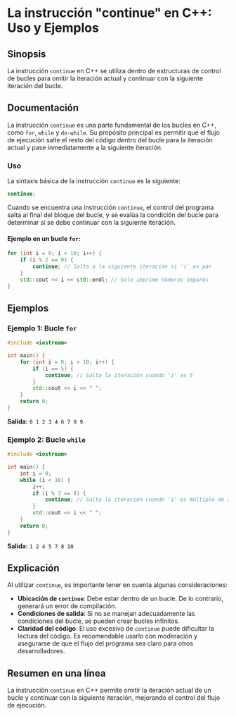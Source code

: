 <!--
Meta Description: # La instrucción "continue" en C++: Uso y Ejemplos ## Sinopsis La instrucción `continue` en C++ se utiliza dentro de estructuras de control de bucles ...
Meta Keywords: continue, del, iteración, bucle, instrucción
-->

# La instrucción "continue" en C++: Uso y Ejemplos

## Sinopsis
La instrucción `continue` en C++ se utiliza dentro de estructuras de control de bucles para omitir la iteración actual y continuar con la siguiente iteración del bucle.

## Documentación
La instrucción `continue` es una parte fundamental de los bucles en C++, como `for`, `while` y `do-while`. Su propósito principal es permitir que el flujo de ejecución salte el resto del código dentro del bucle para la iteración actual y pase inmediatamente a la siguiente iteración.

### Uso
La sintaxis básica de la instrucción `continue` es la siguiente:

```cpp
continue;
```

Cuando se encuentra una instrucción `continue`, el control del programa salta al final del bloque del bucle, y se evalúa la condición del bucle para determinar si se debe continuar con la siguiente iteración.

#### Ejemplo en un bucle `for`:
```cpp
for (int i = 0; i < 10; i++) {
    if (i % 2 == 0) {
        continue; // Salta a la siguiente iteración si 'i' es par
    }
    std::cout << i << std::endl; // Solo imprime números impares
}
```

## Ejemplos
### Ejemplo 1: Bucle `for`
```cpp
#include <iostream>

int main() {
    for (int i = 0; i < 10; i++) {
        if (i == 5) {
            continue; // Salta la iteración cuando 'i' es 5
        }
        std::cout << i << " ";
    }
    return 0;
}
```
**Salida:** `0 1 2 3 4 6 7 8 9`

### Ejemplo 2: Bucle `while`
```cpp
#include <iostream>

int main() {
    int i = 0;
    while (i < 10) {
        i++;
        if (i % 3 == 0) {
            continue; // Salta la iteración cuando 'i' es múltiplo de 3
        }
        std::cout << i << " ";
    }
    return 0;
}
```
**Salida:** `1 2 4 5 7 8 10`

## Explicación
Al utilizar `continue`, es importante tener en cuenta algunas consideraciones:
- **Ubicación de `continue`**: Debe estar dentro de un bucle. De lo contrario, generará un error de compilación.
- **Condiciones de salida**: Si no se manejan adecuadamente las condiciones del bucle, se pueden crear bucles infinitos.
- **Claridad del código**: El uso excesivo de `continue` puede dificultar la lectura del código. Es recomendable usarlo con moderación y asegurarse de que el flujo del programa sea claro para otros desarrolladores.

## Resumen en una línea
La instrucción `continue` en C++ permite omitir la iteración actual de un bucle y continuar con la siguiente iteración, mejorando el control del flujo de ejecución.